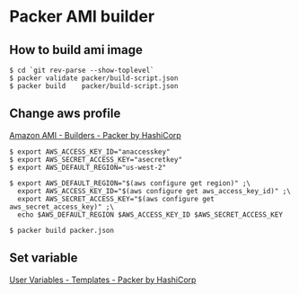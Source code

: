 # Packer AMI builder

## How to build ami image

```
$ cd `git rev-parse --show-toplevel`
$ packer validate packer/build-script.json
$ packer build    packer/build-script.json
```

## Change aws profile
[Amazon AMI \- Builders \- Packer by HashiCorp](https://www.packer.io/docs/builders/amazon.html)

```
$ export AWS_ACCESS_KEY_ID="anaccesskey"
$ export AWS_SECRET_ACCESS_KEY="asecretkey"
$ export AWS_DEFAULT_REGION="us-west-2"

$ export AWS_DEFAULT_REGION="$(aws configure get region)" ;\
  export AWS_ACCESS_KEY_ID="$(aws configure get aws_access_key_id)" ;\
  export AWS_SECRET_ACCESS_KEY="$(aws configure get aws_secret_access_key)" ;\
  echo $AWS_DEFAULT_REGION $AWS_ACCESS_KEY_ID $AWS_SECRET_ACCESS_KEY

$ packer build packer.json
```

## Set variable
[User Variables \- Templates \- Packer by HashiCorp](https://www.packer.io/docs/templates/user-variables.html)

